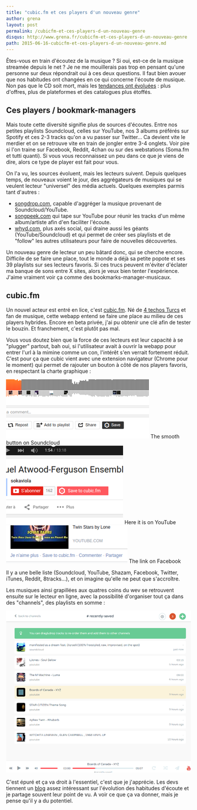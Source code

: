 ```yaml
---
title: "cubic.fm et ces players d'un nouveau genre"
author: grena
layout: post
permalink: /cubicfm-et-ces-players-d-un-nouveau-genre
disqus: http://www.grena.fr/cubicfm-et-ces-players-d-un-nouveau-genre
path: 2015-06-16-cubicfm-et-ces-players-d-un-nouveau-genre.md
---
```


Êtes-vous en train d'écoutez de la musique ? Si oui, est-ce de la musique streamée depuis le net ? Je ne me mouillerais pas trop en pensant qu'une personne sur deux répondrait oui à ces deux questions. Il faut bien avouer que nos habitudes ont changées en ce qui concerne l'écoute de musique. Non pas que le CD soit mort, mais les [tendances ont évoluées](http://www.ifpi.org/news/Global-digital-music-revenues-match-physical-format-sales-for-first-time) : plus d'offres, plus de plateformes et des catalogues plus étoffés.

## Ces players / bookmark-managers
Mais toute cette diversité signifie plus de sources d'écoutes. Entre nos petites playlists Soundcloud, celles sur YouTube, nos 3 albums préférés sur Spotify et ces 2-3 tracks qu'on a vu passer sur Twitter... Ca devient vite le merdier et on se retrouve vite en train de jongler entre 3-4 onglets. Voir pire si l'on traine sur Facebook, Reddit, 4chan ou sur des webstations (Soma.fm et tutti quanti). Si vous vous reconnaissez un peu dans ce que je viens de dire, alors ce type de player est fait pour vous.

On l'a vu, les sources évoluent, mais les lecteurs suivent. Depuis quelques temps, de nouveaux voient le jour, des aggrégateurs de musiques qui se veulent lecteur "universel" des média actuels. Quelques exemples parmis tant d'autres :

- [songdrop.com](https://songdrop.com), capable d'aggréger la musique provenant de Soundcloud/YouTube.
- [songpeek.com](http://www.songpeek.com/) qui tape sur YouTube pour réunir les tracks d'un même album/artiste afin d'en faciliter l'écoute.
- [whyd.com](http://whyd.com/), plus axés social, qui draine aussi les géants (YouTube/Soundcloud) et qui permet de créer ses playlists et de "follow" les autres utilisateurs pour faire de nouvelles découvertes.

Un nouveau genre de lecteur un peu bâtard donc, qui se cherche encore. Difficile de se faire une place, tout le monde a déjà sa petite popote et ses 39 playlists sur ses lecteurs favoris. Si ces trucs peuvent m'éviter d'éclater ma banque de sons entre X sites, alors je veux bien tenter l'expérience. J'aime vraiment voir ça comme des bookmarks-manager-musicaux.

## cubic.fm
Un nouvel acteur est entré en lice, c'est [cubic.fm](https://cubic.fm).
Né de [4 techos Turcs](http://blog.cubic.fm/team/) et fan de musique, cette webapp entend se faire une place au milieu de ces players hybrides. Encore en beta privée, j'ai pu obtenir une clé afin de tester le bouzin. Et franchement, c'est plutôt pas mal.

Vous vous doutez bien que la force de ces lecteurs est leur capacité à se "plugger" partout, bah oui, si l'utilisateur avait à ouvrir la webapp pour entrer l'url à la mimine comme un con, l'intérêt s'en verrait fortement réduit. C'est pour ça que cubic vient avec une extension navigateur (Chrome pour le moment) qui permet de rajouter un bouton à côté de nos players favoris, en respectant la charte graphique :

<div class="img-legend">
    <img src="/assets/img/posts/cubic1.png" class="img-thumbnail ">
    <span>The smooth button on Soundcloud</span>
</div>

<div class="img-legend">
    <img src="/assets/img/posts/cubic2.png" class="img-thumbnail img-center">
    <span>Here it is on YouTube</span>
</div>

<div class="img-legend">
    <img src="/assets/img/posts/cubic3.png" class="img-thumbnail img-center">
    <span>The link on Facebook</span>
</div>

Il y a une belle liste (Soundcloud, YouTube, Shazam, Facebook, Twitter, iTunes, Reddit, 8tracks...), et on imagine qu'elle ne peut que s'accroître.

Les musiques ainsi grapillées aux quatres coins du wev se retrouvent ensuite sur le lecteur en ligne, avec la possibilité d'organiser tout ça dans des "channels", des playlists en somme :

<img src="/assets/img/posts/cubic4.png" class="img-thumbnail">

C'est épuré et ça va droit à l'essentiel, c'est que je j'apprécie.
Les devs tiennent un [blog](http://blog.cubic.fm/) assez intéressant sur l'évolution des habitudes d'écoute et je partage souvent leur point de vu. A voir ce que ça va donner, mais je pense qu'il y a du potentiel.